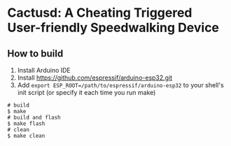 # Cactusd: A Cheating Triggered User-friendly Speedwalking Device

## How to build
1. Install Arduino IDE
2. Install https://github.com/espressif/arduino-esp32.git
3. Add `export ESP_ROOT=/path/to/espressif/arduino-esp32` to your shell's init
   script (or specify it each time you run make)
```shell
# build
$ make
# build and flash
$ make flash
# clean
$ make clean
```
